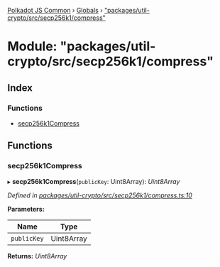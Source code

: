 [Polkadot JS Common](../README.md) › [Globals](../globals.md) › ["packages/util-crypto/src/secp256k1/compress"](_packages_util_crypto_src_secp256k1_compress_.md)

# Module: "packages/util-crypto/src/secp256k1/compress"

## Index

### Functions

* [secp256k1Compress](_packages_util_crypto_src_secp256k1_compress_.md#secp256k1compress)

## Functions

###  secp256k1Compress

▸ **secp256k1Compress**(`publicKey`: Uint8Array): *Uint8Array*

*Defined in [packages/util-crypto/src/secp256k1/compress.ts:10](https://github.com/polkadot-js/common/blob/e7c665e5/packages/util-crypto/src/secp256k1/compress.ts#L10)*

**Parameters:**

Name | Type |
------ | ------ |
`publicKey` | Uint8Array |

**Returns:** *Uint8Array*
